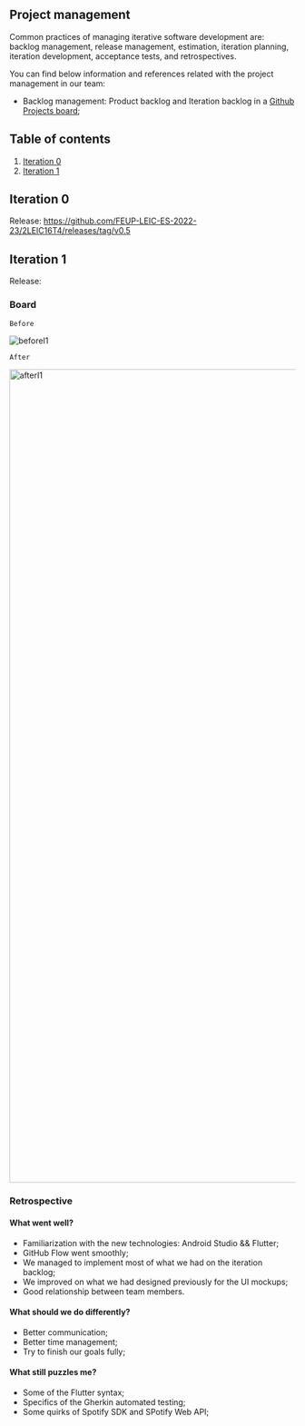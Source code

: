 
## Project management
Common practices of managing iterative software development are: backlog management, release management, estimation, iteration planning, iteration development, acceptance tests, and retrospectives.

You can find below information and references related with the project management in our team: 

* Backlog management: Product backlog and Iteration backlog in a [Github Projects board](https://github.com/orgs/FEUP-LEIC-ES-2022-23/projects/29);

## Table of contents
1. [Iteration 0](#iteration-0)
2. [Iteration 1](#iteration-1)

## Iteration 0
Release: https://github.com/FEUP-LEIC-ES-2022-23/2LEIC16T4/releases/tag/v0.5

## Iteration 1
Release: 

### Board

`Before`

![beforeI1](https://user-images.githubusercontent.com/87833818/228268982-9313729d-c4ba-464c-846d-83e10e0f9ad1.png)

`After`

<img width="1433" alt="afterI1" src="https://user-images.githubusercontent.com/87833818/228270224-b0f20533-e9ed-47be-9141-0c31a3872007.png">

### Retrospective

#### What went well?

* Familiarization with the new technologies: Android Studio && Flutter;
* GitHub Flow went smoothly;
* We managed to implement most of what we had on the iteration backlog;
* We improved on what we had designed previously for the UI mockups;
* Good relationship between team members.


#### What should we do differently?

* Better communication;
* Better time management;
* Try to finish our goals fully;

#### What still puzzles me?

* Some of the Flutter syntax;
* Specifics of the Gherkin automated testing;
* Some quirks of Spotify SDK and SPotify Web API;

